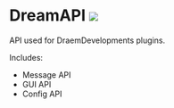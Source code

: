 # DreamAPI [![](https://jitpack.io/v/DreamDevelopments/DreamAPI.svg)](https://jitpack.io/#DreamDevelopments/DreamAPI)

API used for DraemDevelopments plugins.

Includes:
- Message API
- GUI API
- Config API
